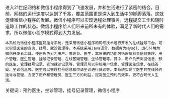   进入21世纪网络和微信小程序得到了飞速发展，并和生活进行了紧密的结合。目前，网络的运行速度以达到了千兆，覆盖范围更是深入到生活中的脚脚落落。这就促使微信小程序的发展。微信小程序可以实现远程处理事务，远程提交工作和随时追踪工作的状态。微信小程序给人们带来前所未有的体验，满足了新时代人们的需求，所以微信小程序模式得到大力发展。

    本系统为微信小程序医院挂号系统，是采用微信小程序和网络技术进行开发的在线挂号平台，可以实现医生的查询、挂号、就诊管理等。本系统采用Java语言，数据库为Mysql，运行环境为微信开发者工具。使用角色分为用户、管理员、医生，本系统的功能包括疾病科普信息管理、用户管理、医生管理、挂号记录管理、在线答疑管理、坐诊管理等。其中，用户负责浏览信息、预约医生、管理挂号记录、查询就诊记录等，管理员可以审核用户信息、管理医生信息、在线答疑、坐诊信息等。医生可以管理挂号信息和申请坐诊进行就诊等。本系统实现了医生的在线预约挂号与管理，方便了用户和管理员、医生三方的利益，提高医生预约的效率，更符合现代人生活。

关键词：预约医生，坐诊管理，挂号记录管理，微信小程序
